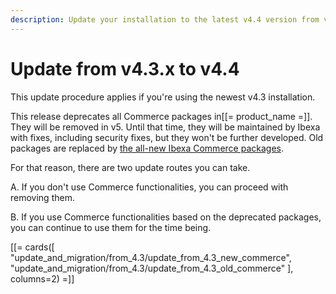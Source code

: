 ```yaml
---
description: Update your installation to the latest v4.4 version from v4.3.x.
---
```


# Update from v4.3.x to v4.4

This update procedure applies if you're using the newest v4.3 installation.

This release deprecates all Commerce packages in[[= product_name =]]. They will be removed in v5.
Until that time, they will be maintained by Ibexa with fixes, including security fixes, but they won't be further developed.
Old packages are replaced by [the all-new Ibexa Commerce packages](ibexa_dxp_v4.4.md#all-new-ibexa-commerce-packages).

For that reason, there are two update routes you can take.

A. If you don't use Commerce functionalities, you can proceed with removing them.

B. If you use Commerce functionalities based on the deprecated packages, you can continue to use them for the time being.

[[= cards([
    "update_and_migration/from_4.3/update_from_4.3_new_commerce",
    "update_and_migration/from_4.3/update_from_4.3_old_commerce"
], columns=2) =]]
